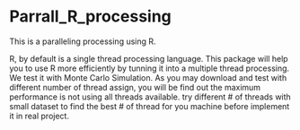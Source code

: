 # Parrall_R_processing
This is a paralleling processing using R.


R, by default is a single thread processing language. This package will help you to use R more efficiently by tunning it into a multiple thread processing. We test it with Monte Carlo Simulation. As you may download and test with different number of thread assign, you will be find out the maximum performance is not using all threads available. try different # of threads with small dataset to find the best # of thread for you machine before implement it in real project.

